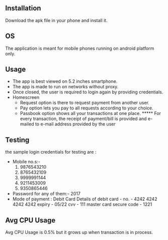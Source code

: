 Installation
---------------------------------------------------------------------------------------------------
Download the apk file in your phone and install it.


OS
---------------------------------------------------------------------------------------------------
The application is meant for mobile phones running on android platform only.


Usage
---------------------------------------------------------------------------------------------------
* The app is best viewed on 5.2 inches smartphone.
* The app is made to run on networks without proxy.
* Once closed, the user is required to login again by providing credentials.
* Homescreen
  - Request option is there to request payment from another user.
  - Pay option lets you pay to all requests according to your choice.
  - Passbook option shows all your transactions at one place.
***** For every transaction, the receipt of payment/bill is provided and e-mailed to e-mail address provided by the user


Testing
---------------------------------------------------------------------------------------------------
the sample login credentials for testing are :
* Mobile no.s:-
	1. 9876543210
	2. 8765432109
	3. 9999991144
	4. 9211453009
	5. 9350865446
* Password for any of them:- 2017
* Mode of payment : Debit Card
  Details of debit card    - 	no.			- 4242 4242 4242 4242
				expiry  		- 05/22
				cvv 			- 111
				master card secure code - 1221


Avg CPU Usage
---------------------------------------------------------------------------------------------------
Avg CPU Usage is 0.5% but it grows up when transaction is in process.

